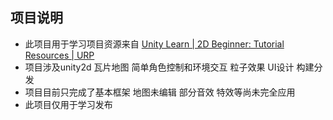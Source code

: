 ## 项目说明
- 此项目用于学习项目资源来自 [Unity Learn | 2D Beginner: Tutorial Resources | URP](https://assetstore.unity.com/packages/2d/unity-learn-2d-beginner-tutorial-resources-urp-140167)
- 项目涉及unity2d 瓦片地图 简单角色控制和环境交互 粒子效果 UI设计 构建分发
- 项目目前只完成了基本框架 地图未编辑 部分音效 特效等尚未完全应用
- 此项目仅用于学习发布
